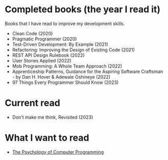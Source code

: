 # Completed books (the year I read it)
Books that I have read to improve my development skills.

- Clean Code (2020)
- Pragmatic Programmer (2020)
- Test-Driven Development: By Example (2021)
- Refactoring: Improving the Design of Existing Code (2021)
- REST API Design Rulebook (2022)
- User Stories Applied (2022)
- Mob Programming: A Whole Team Approach (2022)
- Apprenticeship Patterns, Guidance for the Aspiring Software Craftsman - by Dan H. Hover & Adewale Oshineye (2022)
- 97 Things Every Programmer Should Know (2023)

# Current read
- Don't make me think, Revisited (2023)

# What I want to read
- [The Psychology of Computer Programming](https://www.amazon.com/Psychology-Computer-Programming-Silver-Anniversary/dp/0932633420)
